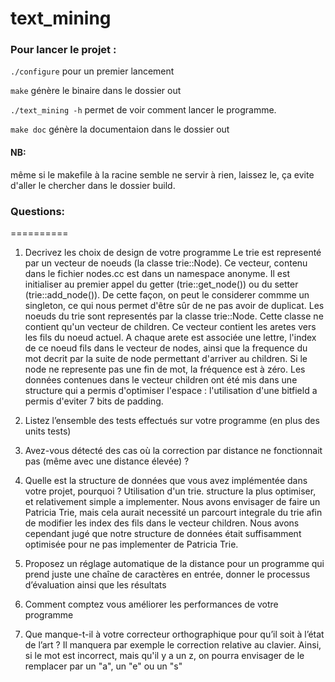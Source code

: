 # text_mining


### Pour lancer le projet :
`./configure` pour un premier lancement 

`make` génère le binaire dans le dossier out

`./text_mining -h` permet de voir comment lancer le programme.

`make doc` génère la documentaion dans le dossier out
#### NB:
même si le makefile à la racine semble ne servir à rien, laissez le, ça evite d'aller le chercher dans le dossier build.



### Questions:
==========
 1.	Decrivez les choix de design de votre programme
Le trie est representé par un vecteur de noeuds (la classe trie::Node). Ce vecteur, contenu dans le fichier nodes.cc est dans un namespace anonyme. Il est initialiser au premier appel du getter (trie::get_node()) ou du setter (trie::add_node()). De cette façon, on peut le considerer commme un singleton, ce qui nous permet d'être sûr de ne pas avoir de duplicat.
Les noeuds du trie sont representés par la classe trie::Node. Cette classe ne contient qu'un vecteur de children. Ce vecteur contient les aretes vers les fils du noeud actuel. A chaque arete est associée une lettre, l'index de ce noeud fils dans le vecteur de nodes, ainsi que la frequence du mot decrit par la suite de node permettant d'arriver au children. Si le node ne represente pas une fin de mot, la fréquence est à zéro. Les données contenues dans le vecteur children ont été mis dans une structure qui a permis d'optimiser l'espace : l'utilisation d'une bitfield a permis d'eviter 7 bits de padding.

 2.	Listez l’ensemble des tests effectués sur votre programme (en plus des units tests)

 3.	Avez-vous détecté des cas où la correction par distance ne fonctionnait pas (même avec une distance élevée) ?

 4.	Quelle est la structure de données que vous avez implémentée dans votre projet, pourquoi ?
Utilisation d'un trie.
structure la plus optimiser, et relativement simple a implementer. Nous avons envisager de faire un Patricia Trie, mais cela aurait necessité un parcourt integrale du trie afin de modifier les index des fils dans le vecteur children. Nous avons cependant jugé que notre structure de données était suffisamment optimisée pour ne pas implementer de Patricia Trie.

 5.	Proposez un réglage automatique de la distance pour un programme qui prend juste une chaîne de caractères en entrée, donner le processus d’évaluation ainsi que les résultats

 6.	Comment comptez vous améliorer les performances de votre programme

 7.	Que manque-t-il à votre correcteur orthographique pour qu’il soit à l’état de l’art ?
Il manquera par exemple le correction relative au clavier. Ainsi, si le mot est incorrect, mais qu'il y a un z, on pourra envisager de le remplacer par un "a", un "e" ou un "s"
